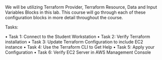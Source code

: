We will be utilizing Terraform Provider, Terraform Resource, Data and Input Variables Blocks in this lab. This course will go through each of these configuration blocks in more detail throughout the course.

Tasks:

• Task 1: Connect to the Student Workstation
• Task 2: Verify Terraform installation
• Task 3: Update Terraform Configuration to include EC2 instance
• Task 4: Use the Terraform CLI to Get Help
• Task 5: Apply your Configuration
• Task 6: Verify EC2 Server in AWS Management Console